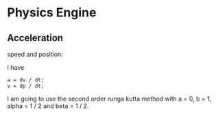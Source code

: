 # Physics Engine

## Acceleration

speed and position:

I have
```
a = dv / dt;
v = dp / dt;
```

I am going to use the second order runga kutta method with a = 0, b = 1, alpha = 1 / 2 and beta = 1 / 2.
